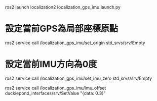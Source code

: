 ros2 launch localization2 localization_gps_imu.launch.py

# 設定當前GPS為局部座標原點
ros2 service call /localization_gps_imu/set_origin std_srvs/srv/Empty

# 設定當前IMU方向為0度
ros2 service call /localization_gps_imu/set_imu_zero std_srvs/srv/Empty

ros2 service call /localization_gps_imu/imu_offset duckiepond_interfaces/srv/SetValue "{data: 0.3}" 
